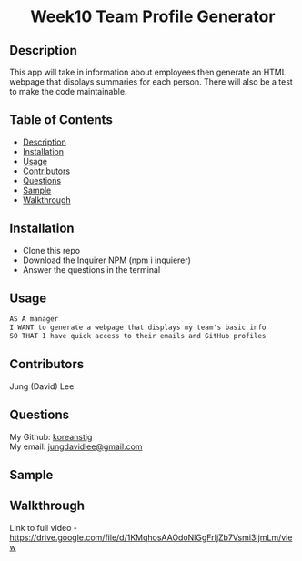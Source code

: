 <h1 align="center">Week10 Team Profile Generator</h1>

## Description
This app will take in information about employees then generate an HTML webpage that displays summaries for each person. There will also be a test to make the code maintainable.

## Table of Contents
- [Description](#description)
- [Installation](#installation)
- [Usage](#usage)
- [Contributors](#contributors)
- [Questions](#questions)
- [Sample](#sample)
- [Walkthrough](#walkthrough)

## Installation
- Clone this repo
- Download the Inquirer NPM (npm i inquierer)
- Answer the questions in the terminal

## Usage
```md
AS A manager
I WANT to generate a webpage that displays my team's basic info
SO THAT I have quick access to their emails and GitHub profiles
```

## Contributors
Jung (David) Lee

## Questions
My Github: [koreanstig](https://github.com/koreanstig)<br />
My email: jungdavidlee@gmail.com<br />

## Sample

## Walkthrough
Link to full video - https://drive.google.com/file/d/1KMqhosAAOdoNlGgFrIjZb7Vsmi3IjmLm/view

